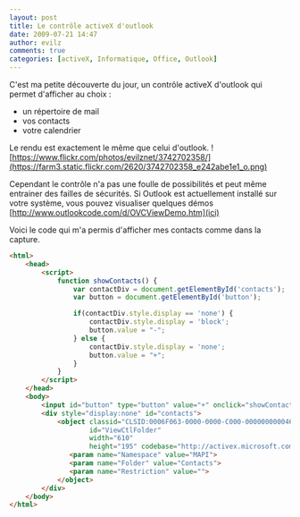 ```yaml
---
layout: post
title: Le contrôle activeX d'outlook
date: 2009-07-21 14:47
author: evilz
comments: true
categories: [activeX, Informatique, Office, Outlook]
---
```

C'est ma petite découverte du jour, un contrôle activeX d'outlook qui permet d'afficher au choix :

- un répertoire de mail
- vos contacts
- votre calendrier

Le rendu est exactement le même que celui d'outlook.
![https://www.flickr.com/photos/evilznet/3742702358/](https://farm3.static.flickr.com/2620/3742702358_e242abe1e1_o.png)

Cependant le contrôle n'a pas une foulle de possibilités et peut même entrainer des failles de sécurités.
Si Outlook est actuellement installé sur votre système, vous pouvez visualiser quelques démos [http://www.outlookcode.com/d/OVCViewDemo.htm](ici)

Voici le code qui m'a permis d'afficher mes contacts comme dans la capture.

``` html
<html>
	<head>
		<script>
			function showContacts() {
				var contactDiv = document.getElementById('contacts');
				var button = document.getElementById('button');

				if(contactDiv.style.display == 'none') {
					contactDiv.style.display = 'block';
					button.value = "-";
				} else {
					contactDiv.style.display = 'none';
					button.value = "+";
				}
			}
		</script>
	</head>
	<body>
		<input id="button" type="button" value="+" onclick="showContacts()" />
		<div style="display:none" id="contacts">
			<object classid="CLSID:0006F063-0000-0000-C000-000000000046"
					id="ViewCtlFolder"
					width="610"
					height="195" codebase="http://activex.microsoft.com/activex/controls/office/outlctlx.CAB#ver=9,0,0,3203">
			   <param name="Namespace" value="MAPI">
			   <param name="Folder" value="Contacts">
			   <param name="Restriction" value="">
			</object>
		</div>
	</body>
</html>
```